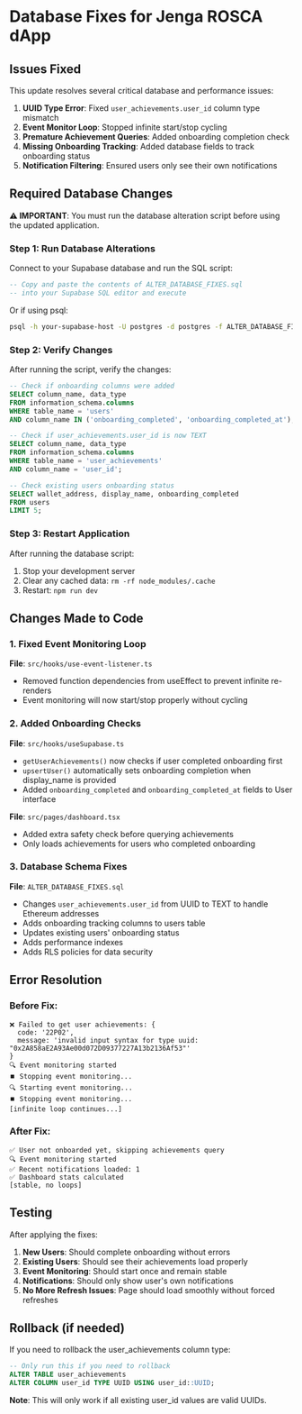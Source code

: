 # Database Fixes for Jenga ROSCA dApp

## Issues Fixed

This update resolves several critical database and performance issues:

1. **UUID Type Error**: Fixed `user_achievements.user_id` column type mismatch
2. **Event Monitor Loop**: Stopped infinite start/stop cycling
3. **Premature Achievement Queries**: Added onboarding completion check
4. **Missing Onboarding Tracking**: Added database fields to track onboarding status
5. **Notification Filtering**: Ensured users only see their own notifications

## Required Database Changes

**⚠️ IMPORTANT**: You must run the database alteration script before using the updated application.

### Step 1: Run Database Alterations

Connect to your Supabase database and run the SQL script:

```sql
-- Copy and paste the contents of ALTER_DATABASE_FIXES.sql
-- into your Supabase SQL editor and execute
```

Or if using psql:

```bash
psql -h your-supabase-host -U postgres -d postgres -f ALTER_DATABASE_FIXES.sql
```

### Step 2: Verify Changes

After running the script, verify the changes:

```sql
-- Check if onboarding columns were added
SELECT column_name, data_type 
FROM information_schema.columns 
WHERE table_name = 'users' 
AND column_name IN ('onboarding_completed', 'onboarding_completed_at');

-- Check if user_achievements.user_id is now TEXT
SELECT column_name, data_type 
FROM information_schema.columns 
WHERE table_name = 'user_achievements' 
AND column_name = 'user_id';

-- Check existing users onboarding status
SELECT wallet_address, display_name, onboarding_completed 
FROM users 
LIMIT 5;
```

### Step 3: Restart Application

After running the database script:

1. Stop your development server
2. Clear any cached data: `rm -rf node_modules/.cache`
3. Restart: `npm run dev`

## Changes Made to Code

### 1. Fixed Event Monitoring Loop

**File**: `src/hooks/use-event-listener.ts`
- Removed function dependencies from useEffect to prevent infinite re-renders
- Event monitoring will now start/stop properly without cycling

### 2. Added Onboarding Checks

**File**: `src/hooks/useSupabase.ts`
- `getUserAchievements()` now checks if user completed onboarding first
- `upsertUser()` automatically sets onboarding completion when display_name is provided
- Added `onboarding_completed` and `onboarding_completed_at` fields to User interface

**File**: `src/pages/dashboard.tsx`
- Added extra safety check before querying achievements
- Only loads achievements for users who completed onboarding

### 3. Database Schema Fixes

**File**: `ALTER_DATABASE_FIXES.sql`
- Changes `user_achievements.user_id` from UUID to TEXT to handle Ethereum addresses
- Adds onboarding tracking columns to users table
- Updates existing users' onboarding status
- Adds performance indexes
- Adds RLS policies for data security

## Error Resolution

### Before Fix:
```
❌ Failed to get user achievements: {
  code: '22P02', 
  message: 'invalid input syntax for type uuid: "0x2A858aE2A93Ae00d072D09377227A13b2136Af53"'
}
🔍 Event monitoring started
⏹️ Stopping event monitoring...
🔍 Starting event monitoring...
⏹️ Stopping event monitoring...
[infinite loop continues...]
```

### After Fix:
```
✅ User not onboarded yet, skipping achievements query
🔍 Event monitoring started
✅ Recent notifications loaded: 1
✅ Dashboard stats calculated
[stable, no loops]
```

## Testing

After applying the fixes:

1. **New Users**: Should complete onboarding without errors
2. **Existing Users**: Should see their achievements load properly
3. **Event Monitoring**: Should start once and remain stable
4. **Notifications**: Should only show user's own notifications
5. **No More Refresh Issues**: Page should load smoothly without forced refreshes

## Rollback (if needed)

If you need to rollback the user_achievements column type:

```sql
-- Only run this if you need to rollback
ALTER TABLE user_achievements 
ALTER COLUMN user_id TYPE UUID USING user_id::UUID;
```

**Note**: This will only work if all existing user_id values are valid UUIDs.
